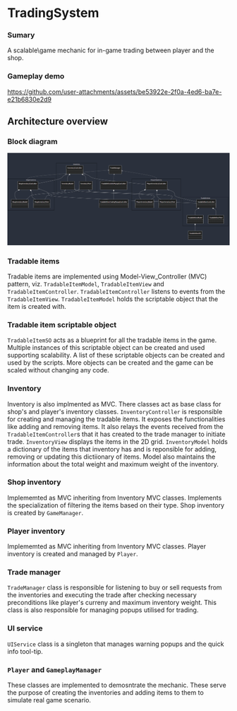 # TradingSystem
### Sumary
A scalable\game mechanic for in-game trading between player and the shop. 

### Gameplay demo
https://github.com/user-attachments/assets/be53922e-2f0a-4ed6-ba7e-e21b6830e2d9

## Architecture overview
### Block diagram
![Block diagram](./classDiagram/classDiagram.png)

### Tradable items
Tradable items are implemented using Model-View_Controller (MVC) pattern, viz. `TradableItemModel`, `TradableItemView` and `TradableItemController`. `TradableItemController` listens to events from the `TradableItemView`. `TradableItemModel` holds the scriptable object that the item is created with.

### Tradable item scriptable object
`TradableItemSO` acts as a blueprint for all the tradable items in the game. Multiple instances of this scriptable object can be created and used supporting scalability. A list of these scriptable objects can be created and used by the scripts. More objects can be created and the game can be scaled without changing any code.

### Inventory
Inventory is also implmented as MVC. There classes act as base class for shop's and player's inventory classes.
`InventoryController` is responsible for creating and managing the tradable items. It exposes the functionalities like adding and removing items. It also relays the events received from the `TradableItemController`s that it has created to the trade manager to initiate trade.
`InventoryView` displays the items in the 2D grid.
`InventoryModel` holds a dictionary of the items that inventory has and is reponsible for adding, removing or updating this dictiionary of items. Model also maintains the information about the total weight and maximum weight of the inventory.

### Shop inventory
Implememted as MVC inheriting from Inventory MVC classes. Implements the specialization of filtering the items based on their type. Shop inventory is created by `GameManager`.  

### Player inventory
Implememted as MVC inheriting from Inventory MVC classes. Player inventory is created and managed by `Player`.

### Trade manager
`TradeManager` class is responsible for listening to buy or sell requests from the inventories and executing the trade after checking necessary preconditions like player's curreny and maximum inventory weight. This class is also responsible for managing popups utilised for trading.

### UI service
`UIService` class is a singleton that manages warning popups and the quick info tool-tip.

### `Player` and `GameplayManager`
These classes are implemented to demosntrate the mechanic. These serve the purpose of creating the inventories and adding items to them to simulate real game scenario.
